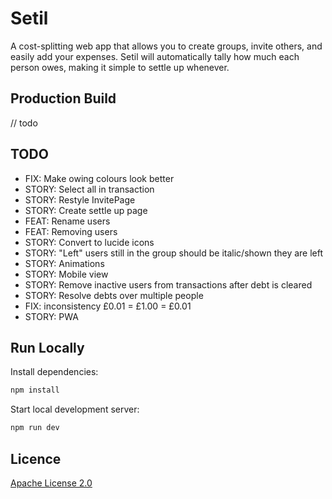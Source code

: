 # Setil

A cost-splitting web app that allows you to create groups, invite others, and easily add your expenses. Setil will automatically tally how much each person owes, making it simple to settle up whenever.

## Production Build

// todo

## TODO

- FIX: Make owing colours look better
- STORY: Select all in transaction
- STORY: Restyle InvitePage
- STORY: Create settle up page
- FEAT: Rename users
- FEAT: Removing users
- STORY: Convert to lucide icons
- STORY: "Left" users still in the group should be italic/shown they are left
- STORY: Animations
- STORY: Mobile view
- STORY: Remove inactive users from transactions after debt is cleared
- STORY: Resolve debts over multiple people
- FIX: inconsistency £0.01 = £1.00 = £0.01
- STORY: PWA

## Run Locally

Install dependencies:

```bash
npm install
```

Start local development server:

```bash
npm run dev
```

## Licence

[Apache License 2.0](LICENSE)
